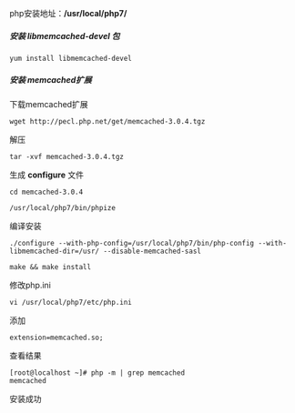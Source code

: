
php安装地址：**/usr/local/php7/**

##### 安装 libmemcached-devel 包

	yum install libmemcached-devel

##### 安装 memcached扩展

下载memcached扩展


	wget http://pecl.php.net/get/memcached-3.0.4.tgz

解压

	tar -xvf memcached-3.0.4.tgz

生成 **configure** 文件

	cd memcached-3.0.4

	/usr/local/php7/bin/phpize

编译安装

	./configure --with-php-config=/usr/local/php7/bin/php-config --with-libmemcached-dir=/usr/ --disable-memcached-sasl

	make && make install

修改php.ini

	vi /usr/local/php7/etc/php.ini

添加

	extension=memcached.so;

查看结果
	
	[root@localhost ~]# php -m | grep memcached
	memcached

安装成功


	

